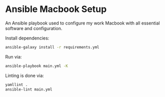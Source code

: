 # Ansible Macbook Setup

An Ansible playbook used to configure my work Macbook with all essential software and configuration.

Install dependencies:

```bash
ansible-galaxy install -r requirements.yml
```

Run via:

```bash
ansible-playbook main.yml -K
```

Linting is done via:

```bash
yamllint .
ansible-lint main.yml
```
